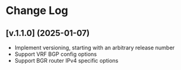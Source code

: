 # Change Log

## [v.1.1.0] (2025-01-07)

- Implement versioning, starting with an arbitrary release number
- Support VRF BGP config options
- Support BGR router IPv4 specific options
